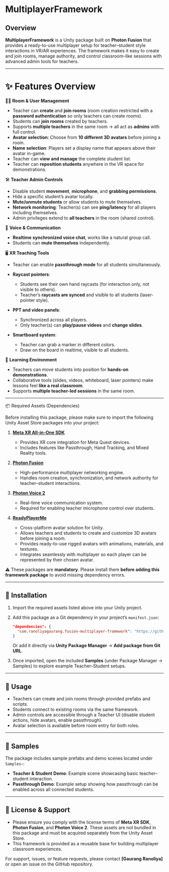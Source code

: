 # MultiplayerFramework

## Overview

**MultiplayerFramework** is a Unity package built on **Photon Fusion** that provides a ready-to-use multiplayer setup for teacher–student style interactions in VR/AR experiences. The framework makes it easy to create and join rooms, manage authority, and control classroom-like sessions with advanced admin tools for teachers.

---

# ✨ Features Overview

 👩‍🏫 **Room & User Management**

* Teacher can **create** and **join rooms** (room creation restricted with a **password authentication** so only teachers can create rooms).
* Students can **join rooms** created by teachers.
* Supports **multiple teachers** in the same room → all act as **admins** with full control.
* **Avatar selection**: Choose from **10 different 3D avatars** before joining a room.
* **Name selection**: Players set a display name that appears above their avatar in-game.
* Teacher can **view and manage** the complete student list.
* Teacher can **reposition students** anywhere in the VR space for demonstrations.

 🛠️ **Teacher Admin Controls**

* Disable student **movement**, **microphone**, and **grabbing permissions**.
* Hide a specific student’s avatar locally.
* **Mute/unmute students** or allow students to mute themselves.
* **Network monitoring**: Teacher(s) can see **ping/latency** for all players including themselves.
* Admin privileges extend to **all teachers** in the room (shared control).

 🎤 **Voice & Communication**

* **Realtime synchronized voice chat**, works like a natural group call.
* Students can **mute themselves** independently.

 🖥️ **XR Teaching Tools**

* Teacher can enable **passthrough mode** for all students simultaneously.
* **Raycast pointers**:

  * Students see their own hand raycasts (for interaction only, not visible to others).
  * Teacher’s **raycasts are synced** and visible to all students (laser-pointer style).
* **PPT and video panels**:

  * Synchronized across all players.
  * Only teacher(s) can **play/pause videos** and **change slides**.
* **Smartboard system**:

  * Teacher can grab a marker in different colors.
  * Draw on the board in realtime, visible to all students.

 🔧 **Learning Environment**

* Teachers can move students into position for **hands-on demonstrations**.
* Collaborative tools (slides, videos, whiteboard, laser pointers) make lessons feel **like a real classroom**.
* Supports **multiple teacher-led sessions** in the same room.

---

📦 Required Assets (Dependencies)

Before installing this package, please make sure to import the following Unity Asset Store packages into your project:

1. [**Meta XR All-in-One SDK**](https://assetstore.unity.com/packages/tools/integration/meta-xr-all-in-one-sdk-269657)

   * Provides XR core integration for Meta Quest devices.
   * Includes features like Passthrough, Hand Tracking, and Mixed Reality tools.

2. [**Photon Fusion**](https://assetstore.unity.com/packages/p/photon-fusion-267958)

   * High-performance multiplayer networking engine.
   * Handles room creation, synchronization, and network authority for teacher–student interactions.

3. [**Photon Voice 2**](https://assetstore.unity.com/packages/p/photon-voice-2-130518)

   * Real-time voice communication system.
   * Required for enabling teacher microphone control over students.

4. [**ReadyPlayerMe**](https://github.com/readyplayerme/rpm-unity-sdk-core)

   * Cross-platform avatar solution for Unity.
   * Allows teachers and students to create and customize 3D avatars before joining a room.
   * Provides ready-to-use rigged avatars with animations, materials, and textures.
   * Integrates seamlessly with multiplayer so each player can be represented by their chosen avatar.

⚠️ These packages are **mandatory**. Please install them **before adding this framework package** to avoid missing dependency errors.

---

## 🔧 Installation

1. Import the required assets listed above into your Unity project.

2. Add this package as a Git dependency in your project’s `manifest.json`:

   ```json
   "dependencies": {
     "com.ranoliyagaurang.fusion-multiplayer-framework": "https://github.com/ranoliyagaurang/fusion-multiplayer-framework.git#1.0.0"
   }
   ```

   Or add it directly via **Unity Package Manager** → **Add package from Git URL**.

3. Once imported, open the included **Samples** (under Package Manager → Samples) to explore example Teacher–Student setups.

---

## 📖 Usage

* Teachers can create and join rooms through provided prefabs and scripts.
* Students connect to existing rooms via the same framework.
* Admin controls are accessible through a Teacher UI (disable student actions, hide avatars, enable passthrough).
* Avatar selection is available before room entry for both roles.

---

## 🧩 Samples

The package includes sample prefabs and demo scenes located under `Samples~`:

* **Teacher & Student Demo**: Example scene showcasing basic teacher–student interaction.
* **Passthrough Demo**: Example setup showing how passthrough can be enabled across all connected students.

---

## 📄 License & Support

* Please ensure you comply with the license terms of **Meta XR SDK**, **Photon Fusion**, and **Photon Voice 2**. These assets are not bundled in this package and must be acquired separately from the Unity Asset Store.
* This framework is provided as a reusable base for building multiplayer classroom experiences.

For support, issues, or feature requests, please contact **[Gaurang Ranoliya]** or open an issue on the GitHub repository.